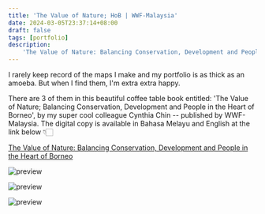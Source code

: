 ```yaml
---
title: 'The Value of Nature; HoB | WWF-Malaysia'
date: 2024-03-05T23:37:14+08:00
draft: false
tags: [portfolio]
description: 
    'The Value of Nature: Balancing Conservation, Development and People in the Heart of Borneo.'
---
```


I rarely keep record of the maps I make and my portfolio is as thick as an amoeba. But when I find them, I'm extra extra happy.

There are 3 of them in this beautiful coffee table book entitled: 'The Value of Nature; Balancing Conservation, Development and People in the Heart of Borneo', by my super cool colleague Cynthia Chin -- published by WWF-Malaysia. The digital copy is available in Bahasa Melayu and English at the link below 👇🏻

[The Value of Nature: Balancing Conservation, Development and People in the Heart of Borneo](https://www.wwf.org.my/?30005/The-Value-of-Nature-Balancing-Conservation-Development-and-People-in-the-Heart-of-Borneo)

![preview](/image/blog/wwfmy_valueofnature_01.jpg)

![preview](/image/blog/wwfmy_valueofnature_02.jpg)

![preview](/image/blog/wwfmy_valueofnature_03.jpg)